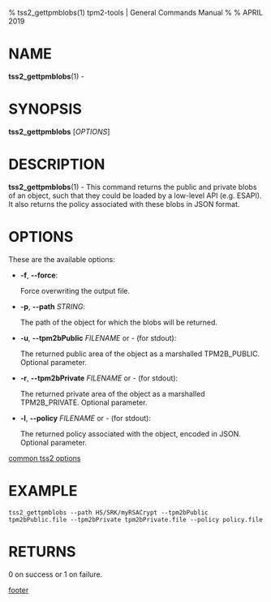 % tss2_gettpmblobs(1) tpm2-tools | General Commands Manual
%
% APRIL 2019

# NAME

**tss2_gettpmblobs**(1) -

# SYNOPSIS

**tss2_gettpmblobs** [*OPTIONS*]

# DESCRIPTION

**tss2_gettpmblobs**(1) - This command returns the public and private blobs of an object, such that they could be loaded by a low-level API (e.g. ESAPI). It also returns the policy associated with these blobs in JSON format.

# OPTIONS

These are the available options:

  * **-f**, **\--force**:

    Force overwriting the output file.

  * **-p**, **\--path** _STRING_:

    The path of the object for which the blobs will be returned.

  * **-u**, **\--tpm2bPublic** _FILENAME_ or _-_ (for stdout):

    The returned public area of the object as a marshalled TPM2B_PUBLIC. Optional parameter.

  * **-r**, **\--tpm2bPrivate** _FILENAME_ or _-_ (for stdout):

    The returned private area of the object as a marshalled TPM2B_PRIVATE. Optional parameter.

  * **-l**, **\--policy** _FILENAME_ or _-_ (for stdout):

    The returned policy associated with the object, encoded in JSON. Optional parameter.

[common tss2 options](common/tss2-options.md)

# EXAMPLE
```
tss2_gettpmblobs --path HS/SRK/myRSACrypt --tpm2bPublic tpm2bPublic.file --tpm2bPrivate tpm2bPrivate.file --policy policy.file
```

# RETURNS

0 on success or 1 on failure.

[footer](common/footer.md)
